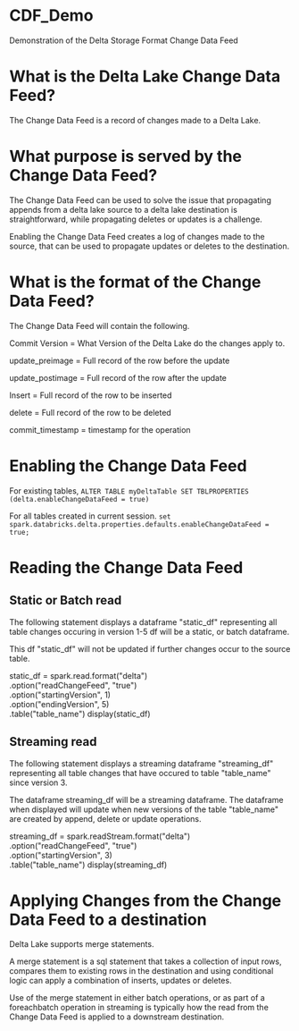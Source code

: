 # CDF_Demo
Demonstration of the Delta Storage Format Change Data Feed

# What is the Delta Lake Change Data Feed?

The Change Data Feed is a record of changes made to a Delta Lake. 

# What purpose is served by the Change Data Feed?

The Change Data Feed can be used to solve the issue that propagating appends from a delta lake source to a delta lake destination is straightforward, while propagating deletes or updates is a challenge. 

Enabling the Change Data Feed creates a log of changes made to the source, that can be used to propagate updates or deletes to the destination. 

# What is the format of the Change Data Feed? 

The Change Data Feed will contain the following. 

Commit Version = What Version of the Delta Lake do the changes apply to.


update_preimage = Full record of the row before the update


update_postimage = Full record of the row after the update


Insert = Full record of the row to be inserted


delete = Full record of the row to be deleted


commit_timestamp = timestamp for the operation

# Enabling the Change Data Feed

For existing tables, 
```ALTER TABLE myDeltaTable SET TBLPROPERTIES (delta.enableChangeDataFeed = true)```

For all tables created in current session.
```set spark.databricks.delta.properties.defaults.enableChangeDataFeed = true;```

# Reading the Change Data Feed

## Static or Batch read
The following statement displays a dataframe "static_df" representing all table changes occuring in version 1-5
df will be a static, or batch dataframe.

This df "static_df" will not be updated if further changes occur to the source table.


static_df = spark.read.format("delta") \
  .option("readChangeFeed", "true") \
  .option("startingVersion", 1) \
  .option("endingVersion", 5) \
  .table("table_name")
display(static_df)
## Streaming read
The following statement displays a streaming dataframe "streaming_df" representing all table changes that have occured to table "table_name" since version 3.

The dataframe streaming_df will be a streaming dataframe. The dataframe when displayed will update when new versions of the table "table_name" are created by append, delete or update operations. 

streaming_df = spark.readStream.format("delta") \
  .option("readChangeFeed", "true") \
  .option("startingVersion", 3) \
  .table("table_name")
display(streaming_df)

# Applying Changes from the Change Data Feed to a destination

Delta Lake supports merge statements. 

A merge statement is a sql statement that takes a collection of input rows, compares them to existing rows in the destination and using conditional logic can apply a combination of inserts, updates or deletes.

Use of the merge statement in either batch operations, or as part of a foreachbatch operation in streaming is typically how the read from the Change Data Feed is applied to a downstream destination. 

  
